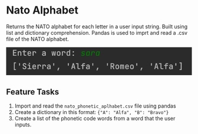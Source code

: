 # Nato Alphabet
Returns the NATO alphabet for each letter in a user input string. Built using list and dictionary comprehension. 
Pandas is used to imprt and read a .csv file of the NATO alphabet. 

![Nato Screenshot](nato_screenshot.png)

## Feature Tasks
1. Import and read the `nato_phonetic_aplhabet.csv` file using pandas
1. Create a dictionary in this format: `{"A": "Alfa", "B": "Bravo"}`
1. Create a list of the phonetic code words from a word that the user inputs.
